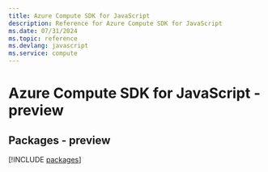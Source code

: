 ```yaml
---
title: Azure Compute SDK for JavaScript
description: Reference for Azure Compute SDK for JavaScript
ms.date: 07/31/2024
ms.topic: reference
ms.devlang: javascript
ms.service: compute
---
```

# Azure Compute SDK for JavaScript - preview
## Packages - preview
[!INCLUDE [packages](compute-index.md)]